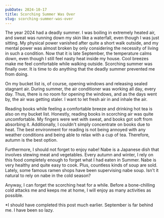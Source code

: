 ```yaml
---
pubDate: 2024-10-17
title: Scorching Summer Was Over
slug: scorching-summer-was-over
---
```


The year 2024 had a deadly summer. I was boiling in extremely heated air, and sweat was running down my skin like a waterfall, even though I was just sitting. My physical power vanished after quite a short walk outside, and my mental power was almost broken by only considering the necessity of living in such a condition.
Now that it is late September, the temperature calms down, even though I still feel nasty heat inside my house. Cool breezes make me feel comfortable while walking outside. Scorching summer was finally over. It is time to do anything that the deadly summer prevented me from doing.

On my bucket list is, of course, opening windows and releasing sealed stagnant air. During summer, the air conditioner was working all day, every day. Thus, there is no room for opening the windows, and as the days went by, the air was getting staler. I want to let fresh air in and inhale the air.

Reading books while feeling a comfortable breeze and drinking hot tea is also on my bucket list. Honestly, reading books in scorching air was quite uncomfortable. My fingers were wet with sweat, and books got soft from absorbing it. Additionally, I couldn't simply concentrate on books due to heat. The best environment for reading is not being annoyed with any weather conditions and being able to relax with a cup of tea. Therefore, autumn is the best option.

Furthermore, I should not forget to enjoy nabe! Nabe is a Japanese dish that involves stewing meat and vegetables. Every autumn and winter, I rely on this food completely enough to forget what I had eaten in Summer. Nabe is very healthy and quite easy to cook. Plus, countless kinds of soup are sold. Lately, some famous ramen shops have been supervising nabe soup. Isn't it natural to rely on nabe in the cold season?

Anyway, I can forget the scorching heat for a while. Before a bone-chilling cold attacks me and keeps me at home, I will enjoy as many activities as possible.

*I should have completed this post much earlier. September is far behind me. I have been so lazy.